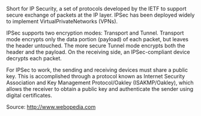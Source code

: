Short for IP Security, a set of protocols developed by the IETF to support secure exchange of packets at the IP layer. IPSec has been deployed widely to implement VirtualPrivateNetworks (VPNs).

IPSec supports two encryption modes: Transport and Tunnel. Transport mode encrypts only the data portion (payload) of each packet, but leaves the header untouched. The more secure Tunnel mode encrypts both the header and the payload. On the receiving side, an IPSec-compliant device decrypts each packet.

For IPSec to work, the sending and receiving devices must share a public key. This is accomplished through a protocol known as Internet Security Association and Key Management Protocol/Oakley (ISAKMP/Oakley), which allows the receiver to obtain a public key and authenticate the sender using digital certificates.

Source: http://www.webopedia.com
